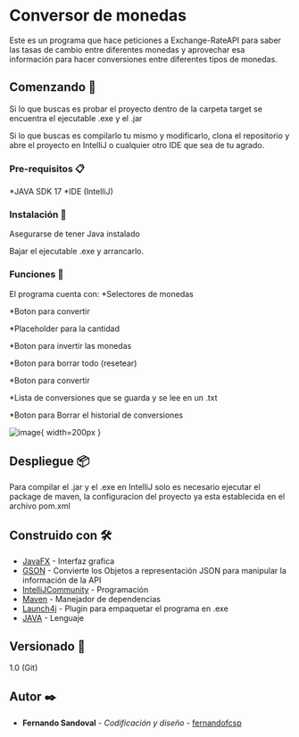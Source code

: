 # Conversor de monedas

Este es un programa que hace peticiones a Exchange-RateAPI para saber las tasas de cambio entre
diferentes monedas y aprovechar esa información para hacer conversiones entre diferentes tipos de monedas.



## Comenzando 🚀

Si lo que buscas es probar el proyecto dentro de la carpeta target se encuentra el ejecutable .exe y el .jar

Si lo que buscas es compilarlo tu mismo y modificarlo, clona el repositorio y abre el proyecto en IntelliJ o cualquier otro IDE que sea de tu agrado.


### Pre-requisitos 📋

*JAVA SDK 17
*IDE (IntelliJ)

### Instalación 🔧

Asegurarse de tener Java instalado

Bajar el ejecutable .exe y arrancarlo.

### Funciones 📖
El programa cuenta con:
*Selectores de monedas

*Boton para convertir

*Placeholder para la cantidad

*Boton para invertir las monedas

*Boton para borrar todo (resetear)

*Boton para convertir

*Lista de conversiones que se guarda y se lee en un .txt

*Boton para Borrar el historial de conversiones

![image](https://github.com/Fernandofcsp/conversorMonedasAPI/assets/73980852/2c987d50-c3f8-4056-a24f-dbc17088ab71){ width=200px }




## Despliegue 📦

Para compilar el .jar y el .exe en IntelliJ solo es necesario ejecutar el package de maven, la configuracion del proyecto ya esta establecida en el archivo pom.xml

## Construido con 🛠️

* [JavaFX](https://openjfx.io/) - Interfaz grafica
* [GSON](https://mvnrepository.com/artifact/com.google.code.gson/gson) - Convierte los Objetos a representación JSON para manipular la información de la API
* [IntelliJCommunity](https://www.jetbrains.com/idea/download/?section=windows) - Programación
* [Maven](https://maven.apache.org/) - Manejador de dependencias
* [Launch4j](https://launch4j.sourceforge.net/) - Plugin para empaquetar el programa en .exe
* [JAVA](https://www.java.com/es/) - Lenguaje

## Versionado 📌

1.0 (Git)

## Autor ✒️
* **Fernando Sandoval** - *Codificación y diseño* - [fernandofcsp](https://github.com/fernandofcsp)
  
